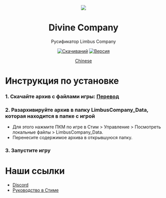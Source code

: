<div align="center">
<a href="https://github.com/LocalizeLimbusCompany/LocalizeLimbusCompany">
   <img src="https://avatars.githubusercontent.com/u/129521269"/>
</a>

# Divine Company
Русификатор Limbus Company

[![Скачиваний](https://img.shields.io/github/downloads/Divine-Company/DivineCompany_RussianTranslationDepartment/total.svg?label=Скачиваний)](../../releases)
[![Версия](https://img.shields.io/github/release/Divine-Company/DivineCompany_RussianTranslationDepartment.svg?label=Версия)](../../releases/latest)

[Chinese](https://github.com/LocalizeLimbusCompany/LocalizeLimbusCompany)
</div>

# Инструкция по установке
### 1. Скачайте архив с файлами игры: [Перевод](../../releases/latest)
### 2. Разархивируйте архив в папку LimbusCompany_Data, которая находится в папке с игрой
   - Для этого нажмите ПКМ по игре в Cтим > Управление > Посмотреть локальные файлы > LimbusCompany_Data.
   - Перенесите содержимое архива в открывшуюся папку.
### 3. Запустите игру
# Наши ссылки
- [Discord](https://discord.gg/dqpnxc9muc) 
- [Руководство в Стиме](https://steamcommunity.com/sharedfiles/filedetails/?id=3312939648) 
</a>
